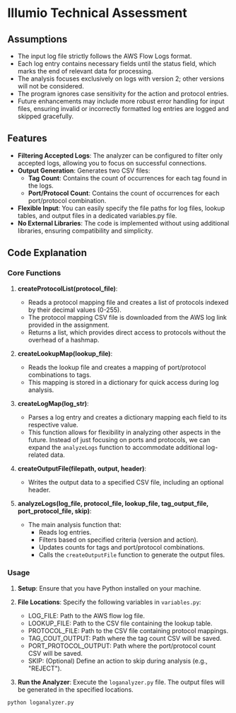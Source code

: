 # Illumio Technical Assessment

## Assumptions

- The input log file strictly follows the AWS Flow Logs format.
- Each log entry contains necessary fields until the status field, which marks the end of relevant data for processing.
- The analysis focuses exclusively on logs with version 2; other versions will not be considered.
- The program ignores case sensitivity for the action and protocol entries.
- Future enhancements may include more robust error handling for input files, ensuring invalid or incorrectly formatted log entries are logged and skipped gracefully.

## Features

- **Filtering Accepted Logs**: The analyzer can be configured to filter only accepted logs, allowing you to focus on successful connections.
- **Output Generation**: Generates two CSV files:
  - **Tag Count**: Contains the count of occurrences for each tag found in the logs.
  - **Port/Protocol Count**: Contains the count of occurrences for each port/protocol combination.
- **Flexible Input**: You can easily specify the file paths for log files, lookup tables, and output files in a dedicated variables.py file.
- **No External Libraries**: The code is implemented without using additional libraries, ensuring compatibility and simplicity.

## Code Explanation

### Core Functions

1. **createProtocolList(protocol_file)**:
   - Reads a protocol mapping file and creates a list of protocols indexed by their decimal values (0-255).
   - The protocol mapping CSV file is downloaded from the AWS log link provided in the assignment.
   - Returns a list, which provides direct access to protocols without the overhead of a hashmap.

2. **createLookupMap(lookup_file)**:
   - Reads the lookup file and creates a mapping of port/protocol combinations to tags.
   - This mapping is stored in a dictionary for quick access during log analysis.

3. **createLogMap(log_str)**:
   - Parses a log entry and creates a dictionary mapping each field to its respective value.
   - This function allows for flexibility in analyzing other aspects in the future. Instead of just focusing on ports and protocols, we can expand the `analyzeLogs` function to accommodate additional log-related data.

4. **createOutputFile(filepath, output, header)**:
   - Writes the output data to a specified CSV file, including an optional header.

5. **analyzeLogs(log_file, protocol_file, lookup_file, tag_output_file, port_protocol_file, skip)**:
   - The main analysis function that:
     - Reads log entries.
     - Filters based on specified criteria (version and action).
     - Updates counts for tags and port/protocol combinations.
     - Calls the `createOutputFile` function to generate the output files.

### Usage

1. **Setup**: Ensure that you have Python installed on your machine.

2. **File Locations**: Specify the following variables in `variables.py`:
   - LOG_FILE: Path to the AWS flow log file.
   - LOOKUP_FILE: Path to the CSV file containing the lookup table.
   - PROTOCOL_FILE: Path to the CSV file containing protocol mappings.
   - TAG_COUT_OUTPUT: Path where the tag count CSV will be saved.
   - PORT_PROTOCOL_OUTPUT: Path where the port/protocol count CSV will be saved.
   - SKIP: (Optional) Define an action to skip during analysis (e.g., "REJECT").

3. **Run the Analyzer**: Execute the `loganalyzer.py` file. The output files will be generated in the specified locations.

```bash
python loganalyzer.py
